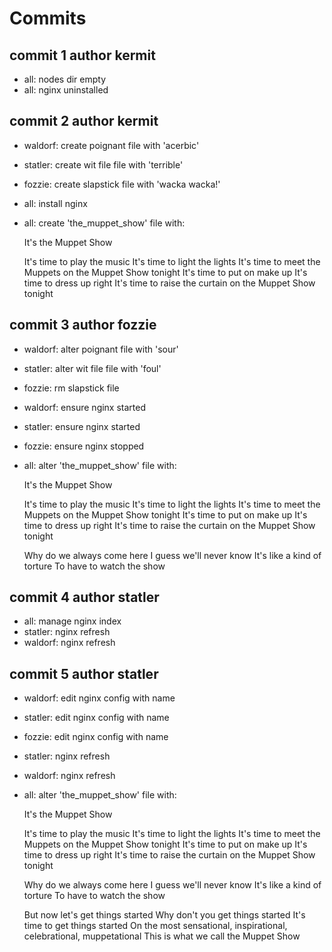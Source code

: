 # Commits

## commit 1 author kermit

- all: nodes dir empty
- all: nginx uninstalled

## commit 2 author kermit

- waldorf: create poignant file with 'acerbic'
- statler: create wit file file with 'terrible'
- fozzie: create slapstick file with 'wacka wacka!'
- all: install nginx
- all: create 'the_muppet_show' file with:

    It's the Muppet Show

    It's time to play the music
    It's time to light the lights
    It's time to meet the Muppets on the Muppet Show tonight
    It's time to put on make up
    It's time to dress up right
    It's time to raise the curtain on the Muppet Show tonight

## commit 3 author fozzie

- waldorf: alter poignant file with 'sour'
- statler: alter wit file file with 'foul'
- fozzie: rm slapstick file
- waldorf: ensure nginx started
- statler: ensure nginx started
- fozzie: ensure nginx stopped
- all: alter 'the_muppet_show' file with:

    It's the Muppet Show

    It's time to play the music
    It's time to light the lights
    It's time to meet the Muppets on the Muppet Show tonight
    It's time to put on make up
    It's time to dress up right
    It's time to raise the curtain on the Muppet Show tonight

    Why do we always come here
    I guess we'll never know
    It's like a kind of torture
    To have to watch the show

## commit 4 author statler

- all: manage nginx index
- statler: nginx refresh
- waldorf: nginx refresh

## commit 5 author statler

- waldorf: edit nginx config with name
- statler: edit nginx config with name
- fozzie: edit nginx config with name
- statler: nginx refresh
- waldorf: nginx refresh
- all: alter 'the_muppet_show' file with:

    It's the Muppet Show

    It's time to play the music
    It's time to light the lights
    It's time to meet the Muppets on the Muppet Show tonight
    It's time to put on make up
    It's time to dress up right
    It's time to raise the curtain on the Muppet Show tonight

    Why do we always come here
    I guess we'll never know
    It's like a kind of torture
    To have to watch the show

    But now let's get things started
    Why don't you get things started
    It's time to get things started
    On the most sensational, inspirational, celebrational, muppetational
    This is what we call the Muppet Show
